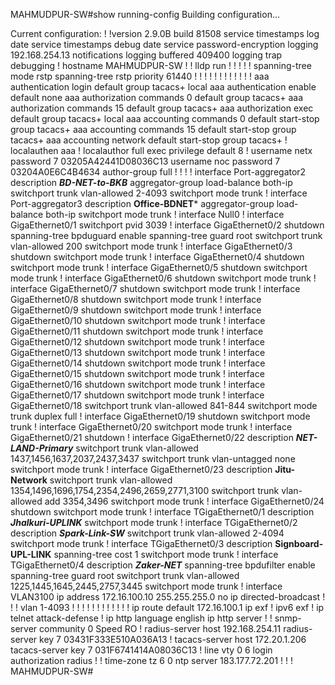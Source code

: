 MAHMUDPUR-SW#show running-config
Building configuration...


Current configuration:
!
!version 2.9.0B build 81508
service timestamps log date
service timestamps debug date
service password-encryption
logging 192.168.254.13 notifications
logging buffered 409400
logging trap debugging
!
hostname MAHMUDPUR-SW
!
!
lldp run
!
!
!
!
!
spanning-tree mode rstp
spanning-tree rstp priority 61440
!
!
!
!
!
!
!
!
!
!
!
!
aaa authentication login default group tacacs+ local
aaa authentication enable default none
aaa authorization commands 0 default group tacacs+
aaa authorization commands 15 default group tacacs+
aaa authorization exec default group tacacs+ local
aaa accounting commands 0 default start-stop group tacacs+
aaa accounting commands 15 default start-stop group tacacs+
aaa accounting network default start-stop group tacacs+
!
localauthen aaa
!
localauthor full
 exec privilege default 8
!
username netx password 7 03205A42441D08036C13
username noc password 7 03204A0E6C4B4634 author-group full
!
!
!
!
interface Port-aggregator2
 description *****BD-NET-to-BKB*****
 aggregator-group load-balance both-ip
 switchport trunk vlan-allowed 2-4093
 switchport mode trunk
!
interface Port-aggregator3
 description ****Office-BDNET*****
 aggregator-group load-balance both-ip
 switchport mode trunk
!
interface Null0
!
interface GigaEthernet0/1
 switchport pvid 3039
!
interface GigaEthernet0/2
 shutdown
 spanning-tree bpduguard enable
 spanning-tree guard root
 switchport trunk vlan-allowed 200
 switchport mode trunk
!
interface GigaEthernet0/3
 shutdown
 switchport mode trunk
!
interface GigaEthernet0/4
 shutdown
 switchport mode trunk
!
interface GigaEthernet0/5
 shutdown
 switchport mode trunk
!
interface GigaEthernet0/6
 shutdown
 switchport mode trunk
!
interface GigaEthernet0/7
 shutdown
 switchport mode trunk
!
interface GigaEthernet0/8
 shutdown
 switchport mode trunk
!
interface GigaEthernet0/9
 shutdown
 switchport mode trunk
!
interface GigaEthernet0/10
 shutdown
 switchport mode trunk
!
interface GigaEthernet0/11
 shutdown
 switchport mode trunk
!
interface GigaEthernet0/12
 shutdown
 switchport mode trunk
!
interface GigaEthernet0/13
 shutdown
 switchport mode trunk
!
interface GigaEthernet0/14
 shutdown
 switchport mode trunk
!
interface GigaEthernet0/15
 shutdown
 switchport mode trunk
!
interface GigaEthernet0/16
 shutdown
 switchport mode trunk
!
interface GigaEthernet0/17
 shutdown
 switchport mode trunk
!
interface GigaEthernet0/18
 switchport trunk vlan-allowed 841-844
 switchport mode trunk
 duplex full
!
interface GigaEthernet0/19
 shutdown
 switchport mode trunk
!
interface GigaEthernet0/20
 switchport mode trunk
!
interface GigaEthernet0/21
 shutdown
!
interface GigaEthernet0/22
 description ***NET-LAND-Primary***
 switchport trunk vlan-allowed 1437,1456,1637,2037,2437,3437
 switchport trunk vlan-untagged none
 switchport mode trunk
!
interface GigaEthernet0/23
 description **Jitu-Network**
 switchport trunk vlan-allowed 1354,1496,1696,1754,2354,2496,2659,2771,3100
 switchport trunk vlan-allowed add 3354,3496
 switchport mode trunk
!
interface GigaEthernet0/24
 shutdown
 switchport mode trunk
!
interface TGigaEthernet0/1
 description ***Jhalkuri-UPLINK***
 switchport mode trunk
!
interface TGigaEthernet0/2
 description ***Spark-Link-SW***
 switchport trunk vlan-allowed 2-4094
 switchport mode trunk
!
interface TGigaEthernet0/3
 description **Signboard-UPL-LINK**
 spanning-tree cost 1
 switchport mode trunk
!
interface TGigaEthernet0/4
 description ***Zaker-NET***
 spanning-tree bpdufilter enable
 spanning-tree guard root
 switchport trunk vlan-allowed 1225,1445,1645,2445,2757,3445
 switchport mode trunk
!
interface VLAN3100
 ip address 172.16.100.10 255.255.255.0
 no ip directed-broadcast
!
!
!
vlan 1-4093
!
!
!
!
!
!
!
!
!
!
!
!
ip route default 172.16.100.1
ip exf
!
ipv6 exf
!
ip telnet attack-defense
!
ip http language english
ip http server
!
!
snmp-server community 0 Speed RO
!
radius-server host 192.168.254.11
radius-server key 7 03431F333E510A036A13
!
tacacs-server host 172.20.1.206
tacacs-server key 7 031F6741414A08036C13
!
line vty 0 6
 login authorization radius
!
!
time-zone tz 6 0
ntp server 183.177.72.201
!
!
!
MAHMUDPUR-SW#
